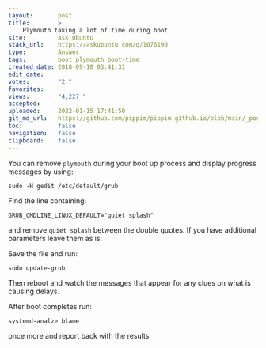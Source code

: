 ```yaml
---
layout:       post
title:        >
    Plymouth taking a lot of time during boot
site:         Ask Ubuntu
stack_url:    https://askubuntu.com/q/1076190
type:         Answer
tags:         boot plymouth boot-time
created_date: 2018-09-18 03:41:31
edit_date:    
votes:        "2 "
favorites:    
views:        "4,227 "
accepted:     
uploaded:     2022-01-15 17:41:50
git_md_url:   https://github.com/pippim/pippim.github.io/blob/main/_posts/2018/2018-09-18-Plymouth-taking-a-lot-of-time-during-boot.md
toc:          false
navigation:   false
clipboard:    false
---
```


You can remove `plymouth` during your boot up process and display progress messages by using:

``` 
sudo -H gedit /etc/default/grub
```

Find the line containing:

``` 
GRUB_CMDLINE_LINUX_DEFAULT="quiet splash"
```

and remove `quiet splash` between the double quotes. If you have additional parameters leave them as is.

Save the file and run:

``` 
sudo update-grub
```

Then reboot and watch the messages that appear for any clues on what is causing delays.

After boot completes run:

``` 
systemd-analze blame
```

once more and report back with the results.

